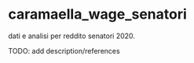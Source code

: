 # caramaella_wage_senatori
dati e analisi per reddito senatori 2020.

TODO: add description/references

